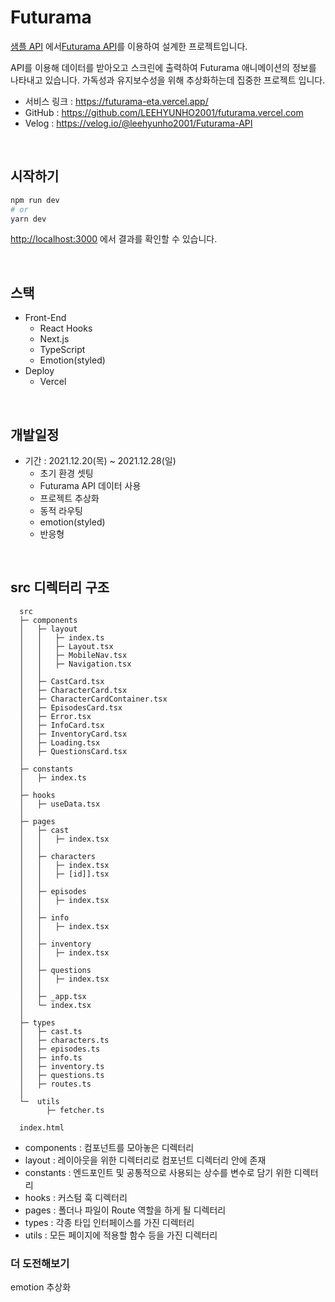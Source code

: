 # Futurama

[샘플 API](https://sampleapis.com/) 에서[Futurama API](https://sampleapis.com/api-list/futurama)를 이용하여 설계한 프로젝트입니다.

API를 이용해 데이터를 받아오고 스크린에 출력하여 Futurama 애니메이션의 정보를 나타내고 있습니다.
가독성과 유지보수성을 위해 추상화하는데 집중한 프로젝트 입니다.

- 서비스 링크 : https://futurama-eta.vercel.app/
- GitHub : https://github.com/LEEHYUNHO2001/futurama.vercel.com
- Velog : https://velog.io/@leehyunho2001/Futurama-API

<br>

## 시작하기

```bash
npm run dev
# or
yarn dev
```

[http://localhost:3000](http://localhost:3000) 에서 결과를 확인할 수 있습니다.

<br>

## 스택

- Front-End
  - React Hooks
  - Next.js
  - TypeScript
  - Emotion(styled)
- Deploy
  - Vercel

<br>

## 개발일정

- 기간 : 2021.12.20(목) ~ 2021.12.28(일)
  - 초기 환경 셋팅
  - Futurama API 데이터 사용
  - 프로젝트 추상화
  - 동적 라우팅
  - emotion(styled)
  - 반응형

<br>

## src 디렉터리 구조

```
  src
  ├─ components
  │   ├─ layout
  │   │   ├─ index.ts
  │   │   ├─ Layout.tsx
  │   │   ├─ MobileNav.tsx
  │   │   ├─ Navigation.tsx
  │   │
  │   ├─ CastCard.tsx
  │   ├─ CharacterCard.tsx
  │   ├─ CharacterCardContainer.tsx
  │   ├─ EpisodesCard.tsx
  │   ├─ Error.tsx
  │   ├─ InfoCard.tsx
  │   ├─ InventoryCard.tsx
  │   ├─ Loading.tsx
  │   ├─ QuestionsCard.tsx
  │
  ├─ constants
  │   ├─ index.ts
  │
  ├─ hooks
  │   ├─ useData.tsx
  │
  ├─ pages
  │   ├─ cast
  │   │   ├─ index.tsx
  │   │
  │   ├─ characters
  │   │   ├─ index.tsx
  │   │   ├─ [id]].tsx
  │   │
  │   ├─ episodes
  │   │   ├─ index.tsx
  │   │
  │   ├─ info
  │   │   ├─ index.tsx
  │   │
  │   ├─ inventory
  │   │   ├─ index.tsx
  │   │
  │   ├─ questions
  │   │   ├─ index.tsx
  │   │
  │   ├─ _app.tsx
  │   └─ index.tsx
  │
  ├─ types
  │   ├─ cast.ts
  │   ├─ characters.ts
  │   ├─ episodes.ts
  │   ├─ info.ts
  │   ├─ inventory.ts
  │   ├─ questions.ts
  │   ├─ routes.ts
  │
  └─  utils
        ├─ fetcher.ts

  index.html
```

- components : 컴포넌트를 모아놓은 디렉터리
- layout : 레이아웃을 위한 디렉터리로 컴포넌트 디렉터리 안에 존재
- constants : 엔드포인트 및 공통적으로 사용되는 상수를 변수로 담기 위한 디렉터리
- hooks : 커스텀 훅 디렉터리
- pages : 폴더나 파일이 Route 역할을 하게 될 디렉터리
- types : 각종 타입 인터페이스를 가진 디렉터리
- utils : 모든 페이지에 적용할 함수 등을 가진 디렉터리

### 더 도전해보기

emotion 추상화
